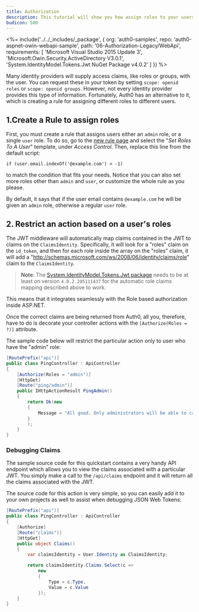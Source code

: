 ```yaml
---
title: Authorization
description: This tutorial will show you how assign roles to your users, and use those claims to authorize or deny a user to access certain API endpoints.
budicon: 500
---
```


<%= include('../../_includes/_package', {
  org: 'auth0-samples',
  repo: 'auth0-aspnet-owin-webapi-sample',
  path: '06-Authorization-Legacy/WebApi',
  requirements: [
    'Microsoft Visual Studio 2015 Update 3',
    'Microsoft.Owin.Security.ActiveDirectory V3.0.1',
    'System.IdentityModel.Tokens.Jwt NuGet Package v4.0.2'
  ]
}) %>

Many identity providers will supply access claims, like roles or groups, with the user. You can request these in your token by setting `scope: openid roles` or `scope: openid groups`. However, not every identity provider provides this type of information. Fortunately, Auth0 has an alternative to it, which is creating a rule for assigning different roles to different users.

## 1.Create a Rule to assign roles

First, you must create a rule that assigns users either an `admin` role, or a single `user` role. To do so, go to the [new rule page](${manage_url}/#/rules/new) and select the "*Set Roles To A User*" template, under *Access Control*. Then, replace this line from the default script:

```
if (user.email.indexOf('@example.com') > -1)
```

to match the condition that fits your needs. Notice that you can also set more roles other than `admin` and `user`, or customize the whole rule as you please.

By default, it says that if the user email contains `@example.com` he will be given an `admin` role, otherwise a regular `user` role.

## 2. Restrict an action based on a user's roles

The JWT middleware will automatically map claims contained in the JWT to claims on the `ClaimsIdentity`. Specifically, it will look for a "roles" claim on the `id_token`, and then for each role inside the array on the "roles" claim, it will add a "http://schemas.microsoft.com/ws/2008/06/identity/claims/role" claim to the `ClaimsIdentity`.

> **Note**: The [System.IdentityModel.Tokens.Jwt package](https://www.nuget.org/packages/System.IdentityModel.Tokens.Jwt/) needs to be at least on version `4.0.2.205111437` for the automatic role claims mapping described above to work.

This means that it integrates seamlessly with the Role based authorization inside ASP.NET.

Once the correct claims are being returned from Auth0, all you, therefore, have to do is decorate your controller actions with the `[Authorize(Roles = ?)]` attribute.

The sample code below will restrict the particular action only to user who have the "admin" role:

```csharp
[RoutePrefix("api")]
public class PingController : ApiController
{
    [Authorize(Roles = "admin")]
    [HttpGet]
    [Route("ping/admin")]
    public IHttpActionResult PingAdmin()
    {
        return Ok(new
        {
            Message = "All good. Only administrators will be able to call this endpoint."
        }
        );
    }
}
```

### Debugging Claims

The sample source code for this quickstart contains a very handy API endpoint which allows you to view the claims associated with a particular JWT. You simply make a call to the `/api/claims` endpoint and it will return all the claims associated with the JWT.

The source code for this action is very simple, so you can easily add it to your own projects as well to assist when debugging JSON Web Tokens:

```csharp
[RoutePrefix("api")]
public class PingController : ApiController
{
    [Authorize]
    [Route("claims")]
    [HttpGet]
    public object Claims()
    {
        var claimsIdentity = User.Identity as ClaimsIdentity;

        return claimsIdentity.Claims.Select(c =>
            new
            {
                Type = c.Type,
                Value = c.Value
            });
    }
}
```
